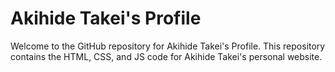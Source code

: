 # Akihide Takei's Profile
Welcome to the GitHub repository for Akihide Takei's Profile. This repository contains the HTML, CSS, and JS code for Akihide Takei's personal website.

